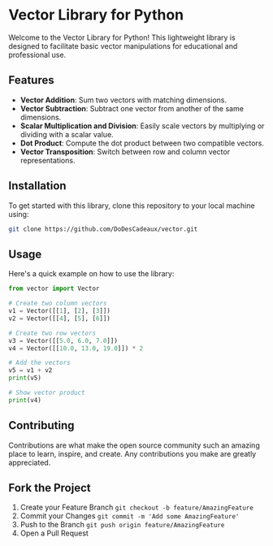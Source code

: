 # Vector Library for Python

Welcome to the Vector Library for Python! This lightweight library is designed to facilitate basic vector manipulations for educational and professional use.

## Features

- **Vector Addition**: Sum two vectors with matching dimensions.
- **Vector Subtraction**: Subtract one vector from another of the same dimensions.
- **Scalar Multiplication and Division**: Easily scale vectors by multiplying or dividing with a scalar value.
- **Dot Product**: Compute the dot product between two compatible vectors.
- **Vector Transposition**: Switch between row and column vector representations.

## Installation

To get started with this library, clone this repository to your local machine using:

```bash
git clone https://github.com/DoDesCadeaux/vector.git
```

## Usage
Here's a quick example on how to use the library:

```python
from vector import Vector

# Create two column vectors
v1 = Vector([[1], [2], [3]])
v2 = Vector([[4], [5], [6]])

# Create two row vectors
v3 = Vector([[5.0, 6.0, 7.0]])
v4 = Vector([[10.0, 13.0, 19.0]]) * 2

# Add the vectors
v5 = v1 + v2
print(v5)

# Show vector product
print(v4)
```

## Contributing
Contributions are what make the open source community such an amazing place to learn, inspire, and create. Any contributions you make are greatly appreciated.

## Fork the Project
1. Create your Feature Branch  ```git checkout -b feature/AmazingFeature```
2. Commit your Changes  ```git commit -m 'Add some AmazingFeature'```
3. Push to the Branch  ```git push origin feature/AmazingFeature```
4. Open a Pull Request
